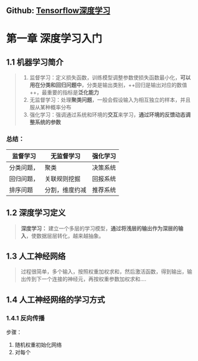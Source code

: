 ## Github: [Tensorflow深度学习](https://github.com/PacktPublishing/Deep-Learning-with-TensorFlow)
# 第一章  深度学习入门
## 1.1 机器学习简介
> 1. 监督学习：定义损失函数，训练模型调整参数使损失函数最小化，**可以用在分类和回归问题中**，分类是输出类别，++回归是输出对应的数值++，最重要的指标是**泛化能力**
> 2. 无监督学习：处理**聚类问题**，一般会假设输入为相互独立的样本，并且服从某种概率分布
> 3. 强化学习：强调通过系统和环境的**交互**来学习，**通过环境的反馈动态调整系统的参数**
### 总结：
|监督学习|无监督学习|强化学习|
|-|-|-|
|分类问题，|聚类|决策系统| 
|回归问题，|关联规则挖掘|回报系统|
|排序问题|分割，维度约减|推荐系统|

## 1.2 深度学习定义
> **深度学习：** 建立一个多层的学习模型，**通过将浅层的输出作为深层的输入**，使数据层层转化，越来越抽象。
## 1.3 人工神经网络
> 过程很简单，多个输入，按照权重加权求和，然后激活函数，得到输出，输出传到下一个连接的神经元，再按权重参数加权求和....
## 1.4 人工神经网络的学习方式
### 1.4.1 反向传播
步骤：
1. 随机权重初始化网络
2. 对每个


